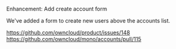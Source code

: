 Enhancement: Add create account form

We've added a form to create new users above the accounts list.

https://github.com/owncloud/product/issues/148
https://github.com/owncloud/mono/accounts/pull/115
